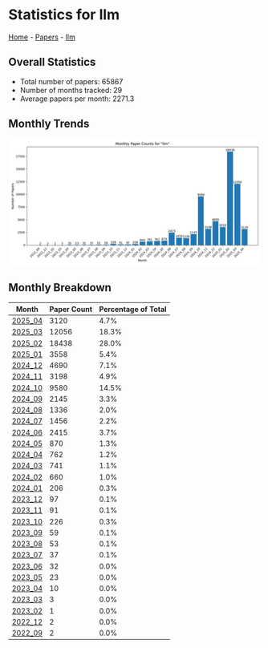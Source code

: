 # Statistics for llm

[Home](https://arxcompass.github.io) - [Papers](https://arxcompass.github.io/papers) - [llm](https://arxcompass.github.io/papers/llm)

## Overall Statistics

- Total number of papers: 65867
- Number of months tracked: 29
- Average papers per month: 2271.3

## Monthly Trends

![Monthly Paper Counts](monthly_stats.png)

## Monthly Breakdown

| Month | Paper Count | Percentage of Total |
| --- | --- | --- |
| [2025_04](./2025_04/papers_1.md) | 3120 | 4.7% |
| [2025_03](./2025_03/papers_1.md) | 12056 | 18.3% |
| [2025_02](./2025_02/papers_1.md) | 18438 | 28.0% |
| [2025_01](./2025_01/papers_1.md) | 3558 | 5.4% |
| [2024_12](./2024_12/papers_1.md) | 4690 | 7.1% |
| [2024_11](./2024_11/papers_1.md) | 3198 | 4.9% |
| [2024_10](./2024_10/papers_1.md) | 9580 | 14.5% |
| [2024_09](./2024_09/papers_1.md) | 2145 | 3.3% |
| [2024_08](./2024_08/papers_1.md) | 1336 | 2.0% |
| [2024_07](./2024_07/papers_1.md) | 1456 | 2.2% |
| [2024_06](./2024_06/papers_1.md) | 2415 | 3.7% |
| [2024_05](./2024_05/papers_1.md) | 870 | 1.3% |
| [2024_04](./2024_04/papers_1.md) | 762 | 1.2% |
| [2024_03](./2024_03/papers_1.md) | 741 | 1.1% |
| [2024_02](./2024_02/papers_1.md) | 660 | 1.0% |
| [2024_01](./2024_01/papers_1.md) | 206 | 0.3% |
| [2023_12](./2023_12/papers_1.md) | 97 | 0.1% |
| [2023_11](./2023_11/papers_1.md) | 91 | 0.1% |
| [2023_10](./2023_10/papers_1.md) | 226 | 0.3% |
| [2023_09](./2023_09/papers_1.md) | 59 | 0.1% |
| [2023_08](./2023_08/papers_1.md) | 53 | 0.1% |
| [2023_07](./2023_07/papers_1.md) | 37 | 0.1% |
| [2023_06](./2023_06/papers_1.md) | 32 | 0.0% |
| [2023_05](./2023_05/papers_1.md) | 23 | 0.0% |
| [2023_04](./2023_04/papers_1.md) | 10 | 0.0% |
| [2023_03](./2023_03/papers_1.md) | 3 | 0.0% |
| [2023_02](./2023_02/papers_1.md) | 1 | 0.0% |
| [2022_12](./2022_12/papers_1.md) | 2 | 0.0% |
| [2022_09](./2022_09/papers_1.md) | 2 | 0.0% |

